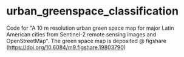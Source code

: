 # urban_greenspace_classification
Code for "A 10 m resolution urban green space map for major Latin American cities from Sentinel-2 remote sensing images and OpenStreetMap". The green space map is deposited @ figshare (https://doi.org/10.6084/m9.figshare.19803790)
